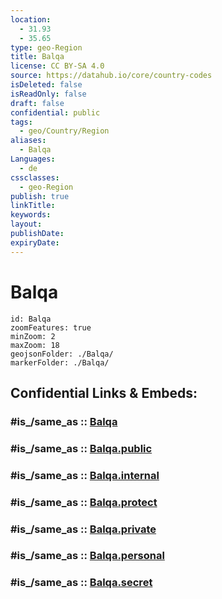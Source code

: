 ```yaml
---
location:
  - 31.93
  - 35.65
type: geo-Region
title: Balqa
license: CC BY-SA 4.0
source: https://datahub.io/core/country-codes
isDeleted: false
isReadOnly: false
draft: false
confidential: public
tags:
  - geo/Country/Region
aliases:
  - Balqa
Languages:
  - de
cssclasses:
  - geo-Region
publish: true
linkTitle:
keywords:
layout:
publishDate:
expiryDate:
---
```


# Balqa

```leaflet
id: Balqa
zoomFeatures: true 
minZoom: 2 
maxZoom: 18
geojsonFolder: ./Balqa/
markerFolder: ./Balqa/
```


## Confidential Links & Embeds: 

### #is_/same_as :: [Balqa](/_Standards/Earth/Continent/Asia/Asia~West/Jordan/Governorates~Jordan/Balqa.md) 

### #is_/same_as :: [Balqa.public](/_public/Earth/Continent/Asia/Asia~West/Jordan/Governorates~Jordan/Balqa.public.md) 

### #is_/same_as :: [Balqa.internal](/_internal/Earth/Continent/Asia/Asia~West/Jordan/Governorates~Jordan/Balqa.internal.md) 

### #is_/same_as :: [Balqa.protect](/_protect/Earth/Continent/Asia/Asia~West/Jordan/Governorates~Jordan/Balqa.protect.md) 

### #is_/same_as :: [Balqa.private](/_private/Earth/Continent/Asia/Asia~West/Jordan/Governorates~Jordan/Balqa.private.md) 

### #is_/same_as :: [Balqa.personal](/_personal/Earth/Continent/Asia/Asia~West/Jordan/Governorates~Jordan/Balqa.personal.md) 

### #is_/same_as :: [Balqa.secret](/_secret/Earth/Continent/Asia/Asia~West/Jordan/Governorates~Jordan/Balqa.secret.md)

